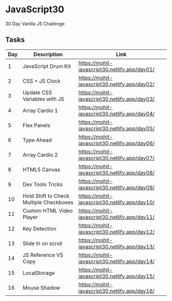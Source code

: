 # JavaScript30

30 Day Vanilla JS Challenge

## Tasks

| Day | Description                             | Link                                          |
| --- | --------------------------------------- | --------------------------------------------- |
| 1   | JavaScript Drum Kit                     | https://mohit-javascript30.netlify.app/day01/ |
| 2   | CSS + JS Clock                          | https://mohit-javascript30.netlify.app/day02/ |
| 3   | Update CSS Variables with JS            | https://mohit-javascript30.netlify.app/day03/ |
| 4   | Array Cardio 1                          | https://mohit-javascript30.netlify.app/day04/ |
| 5   | Flex Panels                             | https://mohit-javascript30.netlify.app/day05/ |
| 6   | Type Ahead                              | https://mohit-javascript30.netlify.app/day06/ |
| 7   | Array Cardio 2                          | https://mohit-javascript30.netlify.app/day07/ |
| 8   | HTML5 Canvas                            | https://mohit-javascript30.netlify.app/day08/ |
| 9   | Dev Tools Tricks                        | https://mohit-javascript30.netlify.app/day09/ |
| 10  | Hold Shift to Check Multiple Checkboxes | https://mohit-javascript30.netlify.app/day10/ |
| 11  | Custom HTML Video Player                | https://mohit-javascript30.netlify.app/day11/ |
| 12  | Key Detection                           | https://mohit-javascript30.netlify.app/day12/ |
| 13  | Slide In on scroll                      | https://mohit-javascript30.netlify.app/day13/ |
| 14  | JS Reference VS Copy                    | https://mohit-javascript30.netlify.app/day14/ |
| 15  | LocalStorage                            | https://mohit-javascript30.netlify.app/day15/ |
| 16  | Mouse Shadow                            | https://mohit-javascript30.netlify.app/day16/ |
